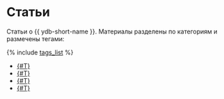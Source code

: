 # Статьи

Статьи о {{ ydb-short-name }}. Материалы разделены по категориям и размечены тегами:


{% include [tags_list](./_includes/tags_list.md) %}


- [{#T}](publications/2025.md)
- [{#T}](publications/2024.md)
- [{#T}](publications/2023.md)
- [{#T}](publications/2021.md)
